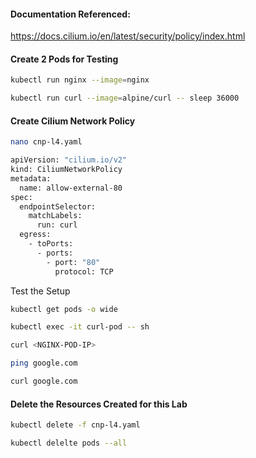 #### Documentation Referenced:

https://docs.cilium.io/en/latest/security/policy/index.html

#### Create 2 Pods for Testing
```sh
kubectl run nginx --image=nginx

kubectl run curl --image=alpine/curl -- sleep 36000
```

#### Create Cilium Network Policy
```sh
nano cnp-l4.yaml
```
```sh
apiVersion: "cilium.io/v2"
kind: CiliumNetworkPolicy
metadata:
  name: allow-external-80
spec:
  endpointSelector:
    matchLabels:
      run: curl
  egress:
    - toPorts:
      - ports:
        - port: "80"
          protocol: TCP
```

Test the Setup 

```sh
kubectl get pods -o wide

kubectl exec -it curl-pod -- sh

curl <NGINX-POD-IP>

ping google.com

curl google.com
```

#### Delete the Resources Created for this Lab
```sh
kubectl delete -f cnp-l4.yaml

kubectl delelte pods --all
```